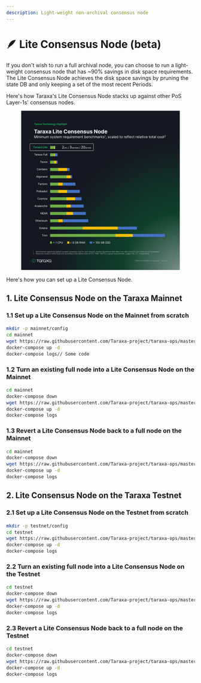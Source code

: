 ```yaml
---
description: Light-weight non-archival consensus node
---
```


# 🪶 Lite Consensus Node (beta)

If you don't wish to run a full archival node, you can choose to run a light-weight consensus node that has \~90% savings in disk space requirements. The Lite Consensus Node achieves the disk space savings by pruning the state DB and only keeping a set of the most recent Periods.&#x20;

Here's how Taraxa's Lite Consensus Node stacks up against other PoS Layer-1s' consensus nodes.&#x20;

<figure><img src="../.gitbook/assets/Picture1 (1).png" alt=""><figcaption></figcaption></figure>

Here's how you can set up a Lite Consensus Node.&#x20;



## 1.  Lite Consensus Node on the Taraxa Mainnet&#x20;

### 1.1  Set up a Lite Consensus Node on the Mainnet from scratch&#x20;

```bash
mkdir -p mainnet/config
cd mainnet
wget https://raw.githubusercontent.com/Taraxa-project/taraxa-ops/master/taraxa_compose_mainnet/docker-compose.light.yml -O docker-compose.yml
docker-compose up -d
docker-compose logs// Some code
```

###

### 1.2  Turn an existing full node into a Lite Consensus Node on the Mainnet

```bash
cd mainnet
docker-compose down
wget https://raw.githubusercontent.com/Taraxa-project/taraxa-ops/master/taraxa_compose_mainnet/docker-compose.light.yml -O docker-compose.yml
docker-compose up -d
docker-compose logs
```



### 1.3  Revert a Lite Consensus Node back to a full node on the Mainnet

```bash
cd mainnet
docker-compose down
wget https://raw.githubusercontent.com/Taraxa-project/taraxa-ops/master/taraxa_compose_mainnet/docker-compose.yml -O docker-compose.yml
docker-compose up -d
docker-compose logs
```



## 2.  Lite Consensus Node on the Taraxa Testnet &#x20;

### 2.1  Set up a Lite Consensus Node on the Testnet from scratch&#x20;

```bash
mkdir -p testnet/config
cd testnet
wget https://raw.githubusercontent.com/Taraxa-project/taraxa-ops/master/taraxa_compose/docker-compose.light.yml -O docker-compose.yml
docker-compose up -d
docker-compose logs
```

###

### 2.2  Turn an existing full node into a Lite Consensus Node on the Testnet

```bash
cd testnet
docker-compose down
wget https://raw.githubusercontent.com/Taraxa-project/taraxa-ops/master/taraxa_compose/docker-compose.light.yml -O docker-compose.yml
docker-compose up -d
docker-compose logs
```



### 2.3  Revert a Lite Consensus Node back to a full node on the Testnet

```bash
cd testnet
docker-compose down
wget https://raw.githubusercontent.com/Taraxa-project/taraxa-ops/master/taraxa_compose/docker-compose.yml -O docker-compose.yml
docker-compose up -d
docker-compose logs
```



